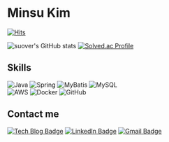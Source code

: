 # Minsu Kim

[![Hits](https://hits.seeyoufarm.com/api/count/incr/badge.svg?url=https%3A%2F%2Fgithub.com%2Fsuover&count_bg=%23FFDAC7&title_bg=%23FFADAD&icon=&icon_color=%23E7E7E7&title=hits&edge_flat=false)](https://hits.seeyoufarm.com)

![suover's GitHub stats](https://github-readme-stats.vercel.app/api?username=suover&show_icons=true&theme=radical)
[![Solved.ac Profile](http://mazassumnida.wtf/api/v2/generate_badge?boj=suover)](https://solved.ac/suover/)

## Skills
![Java](https://img.shields.io/badge/Java-007396.svg?&style=for-the-badge&logo=Java&logoColor=white)
![Spring](https://img.shields.io/badge/Spring-6DB33F.svg?&style=for-the-badge&logo=Spring&logoColor=white)
![MyBatis](https://img.shields.io/badge/MyBatis-E83531.svg?&style=for-the-badge&logo=MyBatis&logoColor=white)
![MySQL](https://img.shields.io/badge/MySQL-4479A1.svg?&style=for-the-badge&logo=MySQL&logoColor=white)<br>
![AWS](https://img.shields.io/badge/AWS-232F3E.svg?&style=for-the-badge&logo=Amazon-AWS&logoColor=white)
![Docker](https://img.shields.io/badge/Docker-2496ED.svg?&style=for-the-badge&logo=Docker&logoColor=white)
![GitHub](https://img.shields.io/badge/GitHub-181717.svg?&style=for-the-badge&logo=GitHub&logoColor=white)

## Contact me
[![Tech Blog Badge](https://img.shields.io/badge/Tech%20Blog-21759B?style=flat-square&logo=WordPress&logoColor=white&link=https://suover.com/)](https://suover.com/)
[![LinkedIn Badge](https://img.shields.io/badge/LinkedIn-0A66C2?style=flat-square&logo=LinkedIn&logoColor=white&link=https://www.linkedin.com/in/suover/)](https://www.linkedin.com/in/suover/)
[![Gmail Badge](https://img.shields.io/badge/Gmail-d14836?style=flat-square&logo=Gmail&logoColor=white&link=mailto:gts2044@gmail.com)](mailto:gts2044@gmail.com)
